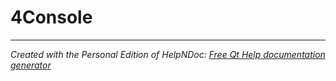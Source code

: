 # 4Console


***
_Created with the Personal Edition of HelpNDoc: [Free Qt Help documentation generator](<https://www.helpndoc.com>)_
